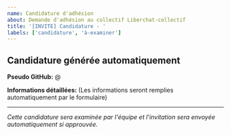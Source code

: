 ```yaml
---
name: Candidature d'adhésion
about: Demande d'adhésion au collectif Liberchat-collectif
title: '[INVITE] Candidature - '
labels: ['candidature', 'à-examiner']
---
```


## Candidature générée automatiquement

**Pseudo GitHub:** @

**Informations détaillées:**
(Les informations seront remplies automatiquement par le formulaire)

---
*Cette candidature sera examinée par l'équipe et l'invitation sera envoyée automatiquement si approuvée.*